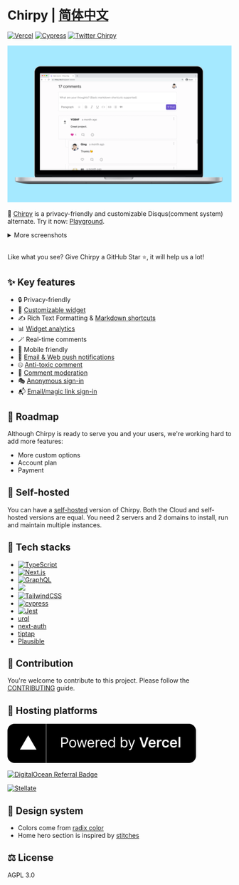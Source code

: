 # Chirpy | [简体中文](./README-zh.md)

[![Vercel](https://img.shields.io/github/deployments/devrsi0n/chirpy/production?color=black&logo=vercel)](https://github.com/devrsi0n/chirpy/deployments)
[![Cypress](https://img.shields.io/endpoint?url=https://dashboard.cypress.io/badge/simple/2p3w5f&logo=cypress&color=black)](https://dashboard.cypress.io/projects/2p3w5f/runs)
[![Twitter Chirpy](https://img.shields.io/twitter/url?color=black&logoColor=black&url=https%3A%2F%2Ftwitter.com%2FChirpyHQ)](https://twitter.com/ChirpyHQ)

<img src="https://raw.githubusercontent.com/devrsi0n/chirpy/main/apps/main/public/images/marketing/github.png" width="800" alt="Comment widget" >

👋 [Chirpy](https://chirpy.dev) is a privacy-friendly and customizable Disqus(comment system) alternate. Try it now: [Playground](https://chirpy.dev/play).

<details>
    <summary>More screenshots</summary>
    <img src="https://raw.githubusercontent.com/devrsi0n/chirpy/main/apps/main/public/images/blog/open-source/theme.png" width="800" alt="Widget theme" >
    <img src="https://raw.githubusercontent.com/devrsi0n/chirpy/main/apps/main/public/images/blog/open-source/analytics.png" width="800" alt="Widget analytics" >
    <img src="https://raw.githubusercontent.com/devrsi0n/chirpy/main/apps/main/public/images/docs/features/theme/dashboard.png" width="800" alt="Project dashboard" >
    <img src="https://raw.githubusercontent.com/devrsi0n/chirpy/main/apps/main/public/images/docs/get-started/integration-guide.png" width="800" alt="Widget integration guide" >
    <img src="https://raw.githubusercontent.com/devrsi0n/chirpy/main/apps/main/public/images/docs/features/privacy-friendly/anonymous-sign-in.png" width="800" alt="Anonymous sign-in" >
    <img src="https://raw.githubusercontent.com/devrsi0n/chirpy/main/apps/main/public/images/docs/features/notifications/site-notification.png" width="800" alt="Site notification" >
    <img src="https://raw.githubusercontent.com/devrsi0n/chirpy/main/apps/main/public/images/docs/features/anti-toxic-comment/example.png" width="800" alt="Anti toxic comment" >
</details>

<br>

Like what you see? Give Chirpy a GitHub Star ⭐, it will help us a lot!

## ✨ Key features

- 🔒 Privacy-friendly
- 🎨 [Customizable widget](https://chirpy.dev/docs/features/theme)
- ✍️ Rich Text Formatting & [Markdown shortcuts](https://chirpy.dev/docs/features/markdown)
- 📊 [Widget analytics](https://chirpy.dev/docs/features/analytics)
- 🪄 Real-time comments
- 📱 Mobile friendly
- 🔔 [Email & Web push notifications](https://chirpy.dev/docs/features/notifications)
- 🤐 [Anti-toxic comment](https://chirpy.dev/docs/features/anti-toxic-comment)
- 💬 [Comment moderation](https://chirpy.dev/docs/features/moderation)
- 🎭 [Anonymous sign-in](https://chirpy.dev/docs/features/privacy-friendly#anonymous-sign-in)
- 📬 [Email/magic link sign-in](https://chirpy.dev/docs/features/privacy-friendly#email-sign-in)

## 🧭 Roadmap

Although Chirpy is ready to serve you and your users, we're working hard to add more features:

- More custom options
- Account plan
- Payment

## 📀 Self-hosted

You can have a [self-hosted](https://chirpy.dev/docs/self-hosted) version of Chirpy. Both the Cloud and self-hosted versions are equal. You need 2 servers and 2 domains to install, run and maintain multiple instances.

## 🍡 Tech stacks

- [![TypeScript](https://img.shields.io/badge/typescript-%23007ACC.svg?style=for-the-badge&logo=typescript&logoColor=white)](https://www.typescriptlang.org/)
- [![Next.js](https://img.shields.io/badge/Next-black?style=for-the-badge&logo=next.js&logoColor=white)](https://nextjs.org/)
- [![GraphQL](https://img.shields.io/badge/-GraphQL-E10098?style=for-the-badge&logo=graphql&logoColor=white)](https://graphql.org)
- <a href="https://github.com/hasura/graphql-engine"><img width="70px" src="https://graphql-engine-cdn.hasura.io/img/powered_by_hasura_primary_lightbg.svg" /></a>
- [![TailwindCSS](https://img.shields.io/badge/tailwindcss-%2338B2AC.svg?style=for-the-badge&logo=tailwind-css&logoColor=white)](https://tailwindcss.com/)
- [![cypress](https://img.shields.io/badge/-cypress-%23E5E5E5?style=for-the-badge&logo=cypress&logoColor=058a5e)](https://www.cypress.io/)
- [![Jest](https://img.shields.io/badge/-jest-%23C21325?style=for-the-badge&logo=jest&logoColor=white)](https://jestjs.io/)
- [urql](https://github.com/FormidableLabs/urql)
- [next-auth](https://github.com/nextauthjs/next-auth)
- [tiptap](https://tiptap.dev)
- [Plausible](https://github.com/plausible/analytics)

## 🥇 Contribution

You're welcome to contribute to this project. Please follow the [CONTRIBUTING](CONTRIBUTING.md) guide.

## 🚀 Hosting platforms

[![Powered by Vercel](https://raw.githubusercontent.com/abumalick/powered-by-vercel/master/powered-by-vercel.svg)](https://vercel.com?utm_source=chirpy.dev)

[![DigitalOcean Referral Badge](https://web-platforms.sfo2.digitaloceanspaces.com/WWW/Badge%203.svg)](https://www.digitalocean.com/?refcode=92c5af253f6a&utm_campaign=Referral_Invite&utm_medium=Referral_Program&utm_source=badge)

[![Stellate](https://stellate.co/badge.svg)](https://stellate.co/?ref=powered-by)

## 💅 Design system

- Colors come from [radix color](https://www.radix-ui.com/colors)
- Home hero section is inspired by [stitches](https://stitches.dev/)

## ⚖️ License

AGPL 3.0

